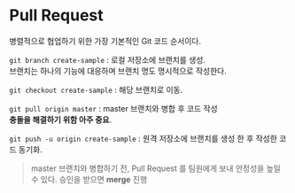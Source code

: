 Pull Request
==

병렬적으로 협업하기 위한 가장 기본적인 Git 코드 순서이다.


`git branch create-sample` : 로컬 저장소에 브랜치를 생성. <br>
브랜치는 하나의 기능에 대응하며 브랜치 명도 명시적으로 작성한다. <br>

`git checkout create-sample` : 해당 브랜치로 이동. <br>

`git pull origin master` : master 브랜치와 병합 후 코드 작성<br> **충돌을 해결하기 위함 아주 중요**. <br>


`git push -u origin create-sample` : 원격 저장소에 브랜치를 생성 한 후 작성한 코드 동기화. <br>

> master 브랜치와 병합하기 전, Pull Request 를 팀원에게 보내 안정성을 높일 수 있다. 승인을 받으면 **merge** 진행

